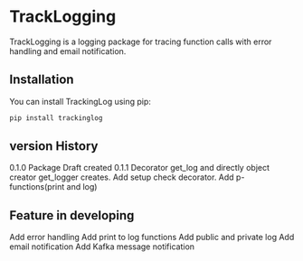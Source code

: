 # TrackLogging

TrackLogging is a logging package for tracing function calls with error handling and email notification.

## Installation

You can install TrackingLog using pip:

```bash
pip install trackinglog

```

## version History
0.1.0 Package Draft created
0.1.1 Decorator get_log and directly object creator get_logger creates. Add setup check decorator. Add p-functions(print and log)


## Feature in developing
Add error handling
Add print to log functions
Add public and private log
Add email notification
Add Kafka message notification
